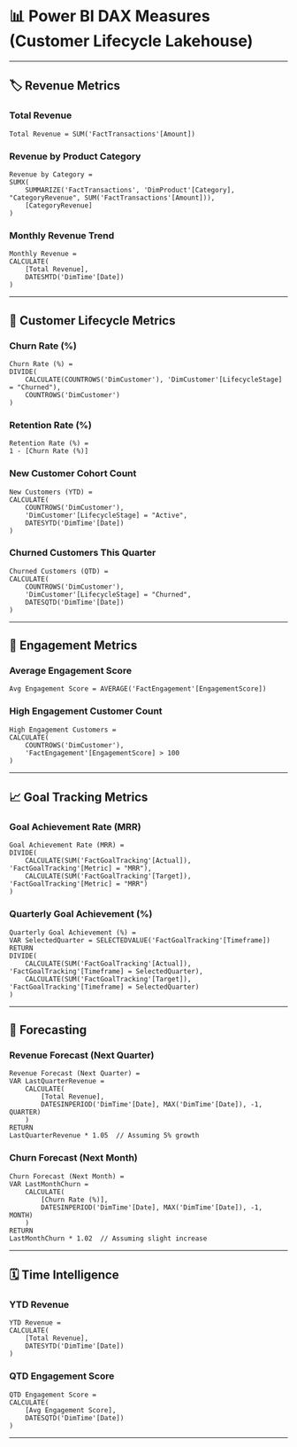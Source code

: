 # 📊 Power BI DAX Measures (Customer Lifecycle Lakehouse)

---

## 🏷️ Revenue Metrics

### Total Revenue
```dax
Total Revenue = SUM('FactTransactions'[Amount])
```

### Revenue by Product Category
```dax
Revenue by Category = 
SUMX(
    SUMMARIZE('FactTransactions', 'DimProduct'[Category], "CategoryRevenue", SUM('FactTransactions'[Amount])),
    [CategoryRevenue]
)
```

### Monthly Revenue Trend
```dax
Monthly Revenue = 
CALCULATE(
    [Total Revenue],
    DATESMTD('DimTime'[Date])
)
```

---

## 👥 Customer Lifecycle Metrics

### Churn Rate (%)
```dax
Churn Rate (%) = 
DIVIDE(
    CALCULATE(COUNTROWS('DimCustomer'), 'DimCustomer'[LifecycleStage] = "Churned"),
    COUNTROWS('DimCustomer')
)
```

### Retention Rate (%)
```dax
Retention Rate (%) = 
1 - [Churn Rate (%)]
```

### New Customer Cohort Count
```dax
New Customers (YTD) = 
CALCULATE(
    COUNTROWS('DimCustomer'),
    'DimCustomer'[LifecycleStage] = "Active",
    DATESYTD('DimTime'[Date])
)
```

### Churned Customers This Quarter
```dax
Churned Customers (QTD) =
CALCULATE(
    COUNTROWS('DimCustomer'),
    'DimCustomer'[LifecycleStage] = "Churned",
    DATESQTD('DimTime'[Date])
)
```

---

## 🎯 Engagement Metrics

### Average Engagement Score
```dax
Avg Engagement Score = AVERAGE('FactEngagement'[EngagementScore])
```

### High Engagement Customer Count
```dax
High Engagement Customers = 
CALCULATE(
    COUNTROWS('DimCustomer'),
    'FactEngagement'[EngagementScore] > 100
)
```

---

## 📈 Goal Tracking Metrics

### Goal Achievement Rate (MRR)
```dax
Goal Achievement Rate (MRR) = 
DIVIDE(
    CALCULATE(SUM('FactGoalTracking'[Actual]), 'FactGoalTracking'[Metric] = "MRR"),
    CALCULATE(SUM('FactGoalTracking'[Target]), 'FactGoalTracking'[Metric] = "MRR")
)
```

### Quarterly Goal Achievement (%)
```dax
Quarterly Goal Achievement (%) =
VAR SelectedQuarter = SELECTEDVALUE('FactGoalTracking'[Timeframe])
RETURN
DIVIDE(
    CALCULATE(SUM('FactGoalTracking'[Actual]), 'FactGoalTracking'[Timeframe] = SelectedQuarter),
    CALCULATE(SUM('FactGoalTracking'[Target]), 'FactGoalTracking'[Timeframe] = SelectedQuarter)
)
```

---

## 🔮 Forecasting

### Revenue Forecast (Next Quarter)
```dax
Revenue Forecast (Next Quarter) = 
VAR LastQuarterRevenue = 
    CALCULATE(
        [Total Revenue],
        DATESINPERIOD('DimTime'[Date], MAX('DimTime'[Date]), -1, QUARTER)
    )
RETURN
LastQuarterRevenue * 1.05  // Assuming 5% growth
```

### Churn Forecast (Next Month)
```dax
Churn Forecast (Next Month) = 
VAR LastMonthChurn = 
    CALCULATE(
        [Churn Rate (%)],
        DATESINPERIOD('DimTime'[Date], MAX('DimTime'[Date]), -1, MONTH)
    )
RETURN
LastMonthChurn * 1.02  // Assuming slight increase
```

---

## 🗓️ Time Intelligence

### YTD Revenue
```dax
YTD Revenue = 
CALCULATE(
    [Total Revenue],
    DATESYTD('DimTime'[Date])
)
```

### QTD Engagement Score
```dax
QTD Engagement Score = 
CALCULATE(
    [Avg Engagement Score],
    DATESQTD('DimTime'[Date])
)
```

---
